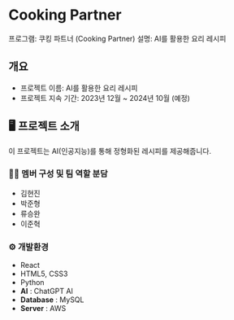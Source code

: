 # Cooking Partner
프로그램: 쿠킹 파트너 (Cooking Partner)
설명: AI를 활용한 요리 레시피

## 개요
- 프로젝트 이름: AI를 활용한 요리 레시피
- 프로젝트 지속 기간: 2023년 12월 ~ 2024년 10월 (예정)

## 🖥 프로젝트 소개
이 프로젝트는 AI(인공지능)를 통해 정형화된 레시피를 제공해줍니다.
<br>

### 🧑‍💻 멤버 구성 및 팀 역할 분담
 - 김현진
 - 박준형
 - 류승완
 - 이준혁

### ⚙️ 개발환경
 - React
 - HTML5, CSS3
 - Python
 - **AI** : ChatGPT AI
 - **Database** : MySQL
 - **Server** : AWS
